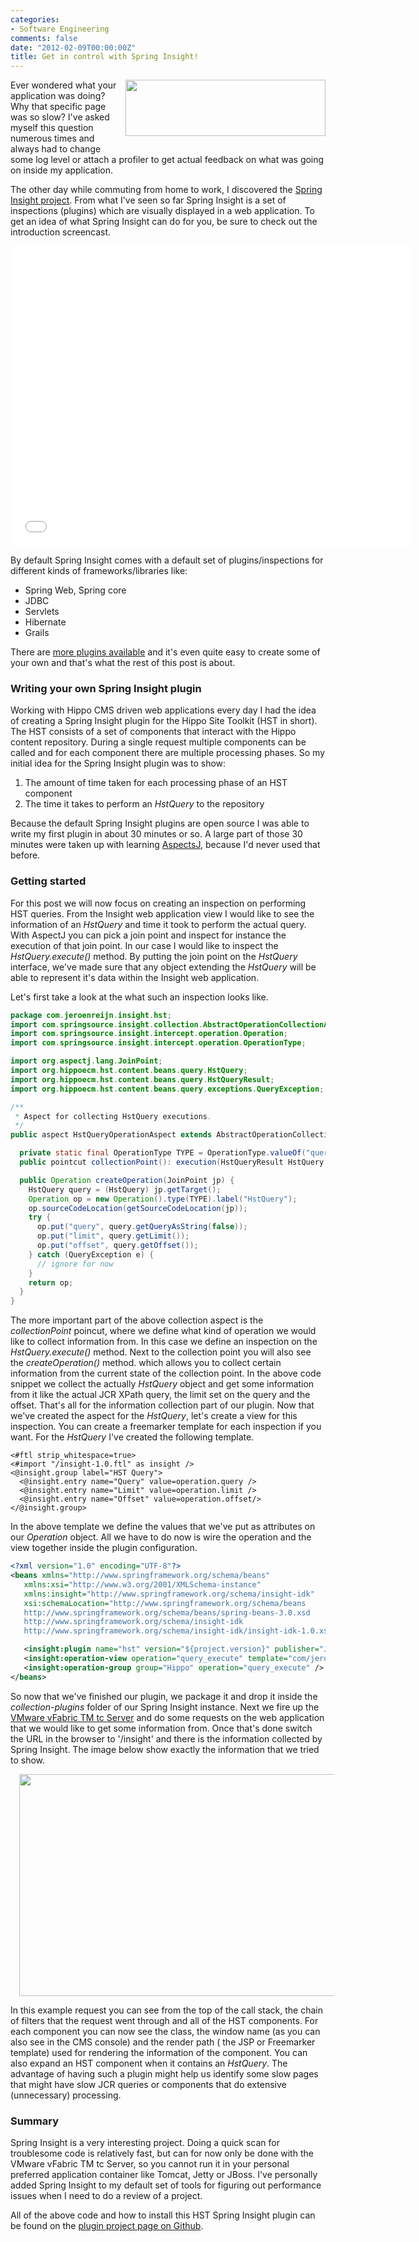 ```yaml
---
categories:
- Software Engineering
comments: false
date: "2012-02-09T00:00:00Z"
title: Get in control with Spring Insight!
---
```


<a href="http://3.bp.blogspot.com/-0PN-ehj_nQ4/TzQz3WID_6I/AAAAAAAAAhU/vMD-iMenY68/s1600/SpringInsight_Logo_black_0.png" imageanchor="1" style="clear: right; float: right; margin-bottom: 1em; margin-left: 1em;"><img border="0" height="90" src="http://3.bp.blogspot.com/-0PN-ehj_nQ4/TzQz3WID_6I/AAAAAAAAAhU/vMD-iMenY68/s320/SpringInsight_Logo_black_0.png" width="320" /></a>
Ever wondered what your application was doing? Why that specific page was so slow?
I've asked myself this question numerous times and always had to change some log level or attach a profiler to get actual feedback on what was going on inside my application.

The other day while commuting from home to work, I discovered the <a href="http://www.springsource.org/insight/">Spring Insight project</a>.
From what I've seen so far Spring Insight is a set of inspections (plugins) which are visually displayed in a web application.
To get an idea of what Spring Insight can do for you, be sure to check out the introduction screencast.

<iframe width="640" height="480" src="//www.youtube.com/embed/nBqSh7nVNzc" frameborder="0" allowfullscreen></iframe>

By default Spring Insight comes with a default set of plugins/inspections for different kinds of frameworks/libraries like:

<ul>
<li>Spring Web, Spring core</li>
<li>JDBC</li>
<li>Servlets</li>
<li>Hibernate</li>
<li>Grails</li>
</ul>

There are [more plugins available](https://github.com/SpringSource/spring-insight-plugins/tree/master/collection-plugins) and it's even quite easy to create some of your own and that's what the rest of this post is about.

### Writing your own Spring Insight plugin

Working with Hippo CMS driven web applications every day I had the idea of creating a Spring Insight plugin for the Hippo Site Toolkit (HST in short). The HST consists of a set of components that interact with the Hippo content repository.
During a single request multiple components can be called and for each component there are multiple processing phases.
So my initial idea for the Spring Insight plugin was to show:
<ol>
<li>The amount of time taken for each processing phase of an HST component</li>
<li>The time it takes to perform an <i>HstQuery</i> to the repository</li>
</ol>

Because the default Spring Insight plugins are open source I was able to write my first plugin in about 30 minutes or so.
A large part of those 30 minutes were taken up with learning <a href="http://eclipse.org/aspectj/">AspectsJ</a>, because I'd never used that before.

### Getting started

For this post we will now focus on creating an inspection on performing HST queries.
From the Insight web application view I would like to see the information of an <i>HstQuery</i> and time it took to perform the actual query.
With AspectJ you can pick a join point and inspect for instance the execution of that join point. In our case I would like to inspect the <i>HstQuery.execute()</i> method.
By putting the join point on the <i>HstQuery</i> interface, we've made sure that any object extending the <i>HstQuery</i> will be able to represent it's data within the Insight web application.

Let's first take a look at the what such an inspection looks like.

``` java
package com.jeroenreijn.insight.hst;
import com.springsource.insight.collection.AbstractOperationCollectionAspect;
import com.springsource.insight.intercept.operation.Operation;
import com.springsource.insight.intercept.operation.OperationType;

import org.aspectj.lang.JoinPoint;
import org.hippoecm.hst.content.beans.query.HstQuery;
import org.hippoecm.hst.content.beans.query.HstQueryResult;
import org.hippoecm.hst.content.beans.query.exceptions.QueryException;

/**
 * Aspect for collecting HstQuery executions.
 */
public aspect HstQueryOperationAspect extends AbstractOperationCollectionAspect {

  private static final OperationType TYPE = OperationType.valueOf("query_execute");
  public pointcut collectionPoint(): execution(HstQueryResult HstQuery.execute());

  public Operation createOperation(JoinPoint jp) {
    HstQuery query = (HstQuery) jp.getTarget();
    Operation op = new Operation().type(TYPE).label("HstQuery");
    op.sourceCodeLocation(getSourceCodeLocation(jp));
    try {
      op.put("query", query.getQueryAsString(false));
      op.put("limit", query.getLimit());
      op.put("offset", query.getOffset());
    } catch (QueryException e) {
      // ignore for now
    }
    return op;
  }
}
```

The more important part of the above collection aspect is the <i>collectionPoint</i> poincut, where we define what kind of operation we would like to collect information from.
In this case we define an inspection on the <i>HstQuery.execute()</i> method.
Next to the collection point you will also see the <i>createOperation()</i> method. which allows you to collect certain information from the current state of the collection point.
In the above code snippet we collect the actually <i>HstQuery</i> object and get some information from it like the actual JCR XPath query, the limit set on the query and the offset.
That's all for the information collection part of our plugin.
Now that we've created the aspect for the <i>HstQuery</i>, let's create a view for this inspection.
You can create a freemarker template for each inspection if you want.
For the <i>HstQuery</i> I've created the following template.

```
<#ftl strip_whitespace=true>
<#import "/insight-1.0.ftl" as insight />
<@insight.group label="HST Query">
  <@insight.entry name="Query" value=operation.query />
  <@insight.entry name="Limit" value=operation.limit />
  <@insight.entry name="Offset" value=operation.offset/>
</@insight.group>
```

In the above template we define the values that we've put as attributes on our <i>Operation</i> object.
All we have to do now is wire the operation and the view together inside the plugin configuration.

``` xml
<?xml version="1.0" encoding="UTF-8"?>
<beans xmlns="http://www.springframework.org/schema/beans"
   xmlns:xsi="http://www.w3.org/2001/XMLSchema-instance"
   xmlns:insight="http://www.springframework.org/schema/insight-idk"
   xsi:schemaLocation="http://www.springframework.org/schema/beans
   http://www.springframework.org/schema/beans/spring-beans-3.0.xsd
   http://www.springframework.org/schema/insight-idk
   http://www.springframework.org/schema/insight-idk/insight-idk-1.0.xsd">

   <insight:plugin name="hst" version="${project.version}" publisher="Jeroen Reijn" />
   <insight:operation-view operation="query_execute" template="com/jeroenreijn/insight/hst/query.ftl" />
   <insight:operation-group group="Hippo" operation="query_execute" />
</beans>
```

So now that we've finished our plugin, we package it and drop it inside the <i>collection-plugins</i> folder of our Spring Insight instance.
Next we fire up the <a href="http://www.vmware.com/products/vfabric-tcserver/">VMware vFabric TM tc Server</a> and do some requests on the web application that we would like to get some information from.
Once that's done switch the URL in the browser to '/insight' and there is the information collected by Spring Insight.
The image below show exactly the information that we tried to show.

<img border="0" height="355" src="http://3.bp.blogspot.com/-SEC9RgyMLuc/Tp0MlDXYjNI/AAAAAAAAAgA/GOv2q70Opw8/s640/CapturFiles-201110287_1210.png" width="640" style="margin-left: 1em; margin-right: 1em;" />

In this example request you can see from the top of the call stack, the chain of filters that the request went through and all of the HST components.
For each component you can now see the class, the window name (as you can also see in the CMS console) and the render path ( the JSP or Freemarker template) used for rendering the information of the component.
You can also expand an HST component when it contains an <i>HstQuery</i>.
The advantage of having such a plugin might help us identify some slow pages that might have slow JCR queries or components that do extensive (unnecessary) processing.

### Summary

Spring Insight is a very interesting project. Doing a quick scan for troublesome code is relatively fast, but can for now only be done with the VMware vFabric TM  tc Server, so you cannot run it in your personal preferred application container like Tomcat, Jetty or JBoss.
I've personally added Spring Insight to my default set of tools for figuring out performance issues when I need to do a review of a project.

All of the above code and how to install this HST Spring Insight plugin can be found on the <a href="https://github.com/jreijn/insight-plugin-hst" target="_blank">plugin project page on Github</a>.
